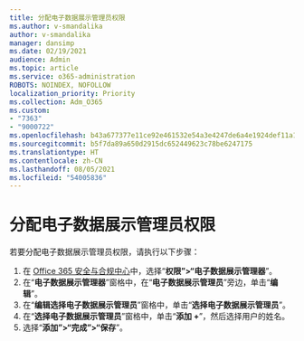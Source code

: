 ```yaml
---
title: 分配电子数据展示管理员权限
ms.author: v-smandalika
author: v-smandalika
manager: dansimp
ms.date: 02/19/2021
audience: Admin
ms.topic: article
ms.service: o365-administration
ROBOTS: NOINDEX, NOFOLLOW
localization_priority: Priority
ms.collection: Adm_O365
ms.custom:
- "7363"
- "9000722"
ms.openlocfilehash: b43a677377e11ce92e461532e54a3e4247de6a4e1924def11a14f4956b3d8de8
ms.sourcegitcommit: b5f7da89a650d2915dc652449623c78be6247175
ms.translationtype: HT
ms.contentlocale: zh-CN
ms.lasthandoff: 08/05/2021
ms.locfileid: "54005836"
---
```

# <a name="assign-ediscovery-administrator-permissions"></a>分配电子数据展示管理员权限

若要分配电子数据展示管理员权限，请执行以下步骤：

1. 在 [Office 365 安全与合规中心](https://sip.protection.office.com/)中，选择“**权限”>“电子数据展示管理器**”。
2. 在“**电子数据展示管理器**”窗格中，在“**电子数据展示管理员**”旁边，单击“**编辑**”。
3. 在“**编辑选择电子数据展示管理员**”窗格中，单击“**选择电子数据展示管理员**”。
4. 在“**选择电子数据展示管理员**”窗格中，单击“**添加 +**”，然后选择用户的姓名。
5. 选择“**添加”>“完成”>“保存**”。